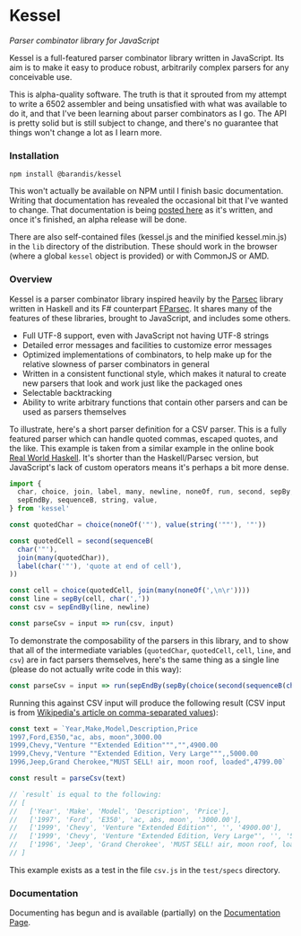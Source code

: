<!--
 Copyright (c) 2020 Thomas J. Otterson
 
 This software is released under the MIT License.
 https://opensource.org/licenses/MIT
-->

# Kessel
*Parser combinator library for JavaScript*

Kessel is a full-featured parser combinator library written in JavaScript. Its aim is to make it easy to produce robust, arbitrarily complex parsers for any conceivable use.

This is alpha-quality software. The truth is that it sprouted from my attempt to write a 6502 assembler and being unsatisfied with what was available to do it, and that I've been learning about parser combinators as I go. The API is pretty solid but is still subject to change, and there's no guarantee that things won't change a lot as I learn more.

### Installation

```
npm install @barandis/kessel
```

This won't actually be available on NPM until I finish basic documentation. Writing that documentation has revealed the occasional bit that I've wanted to change. That documentation is being [posted here][5] as it's written, and once it's finished, an alpha release will be done.

There are also self-contained files (kessel.js and the minified kessel.min.js) in the `lib` directory of the distribution. These should work in the browser (where a global `kessel` object is provided) or with CommonJS or AMD.

### Overview

Kessel is a parser combinator library inspired heavily by the [Parsec][1] library written in Haskell and its F# counterpart [FParsec][2]. It shares many of the features of these libraries, brought to JavaScript, and includes some others.

* Full UTF-8 support, even with JavaScript not having UTF-8 strings
* Detailed error messages and facilities to customize error messages
* Optimized implementations of combinators, to help make up for the relative slowness of parser combinators in general
* Written in a consistent functional style, which makes it natural to create new parsers that look and work just like the packaged ones
* Selectable backtracking
* Ability to write arbitrary functions that contain other parsers and can be used as parsers themselves

To illustrate, here's a short parser definition for a CSV parser. This is a fully featured parser which can handle quoted commas, escaped quotes, and the like. This example is taken from a similar example in the online book [Real World Haskell][1]. It's shorter than the Haskell/Parsec version, but JavaScript's lack of custom operators means it's perhaps a bit more dense.

```javascript
import { 
  char, choice, join, label, many, newline, noneOf, run, second, sepBy,
  sepEndBy, sequenceB, string, value,
} from 'kessel'

const quotedChar = choice(noneOf('"'), value(string('""'), '"'))

const quotedCell = second(sequenceB(
  char('"'),
  join(many(quotedChar)),
  label(char('"'), 'quote at end of cell'),
))

const cell = choice(quotedCell, join(many(noneOf(',\n\r'))))
const line = sepBy(cell, char(','))
const csv = sepEndBy(line, newline)

const parseCsv = input => run(csv, input)
```

To demonstrate the composability of the parsers in this library, and to show that all of the intermediate variables (`quotedChar`, `quotedCell`, `cell`, `line`, and `csv`) are in fact parsers themselves, here's the same thing as a single line (please do not actually write code in this way):

```javascript
const parseCsv = input => run(sepEndBy(sepBy(choice(second(sequenceB(char('"'), join(many(choice(noneOf('"'), value(string('""'), '"')))), label(char('"'), 'quote at end of cell'))), join(many(noneOf(',\n\r')))), char(',')), newline), input)
```

Running this against CSV input will produce the following result (CSV input is from [Wikipedia's article on comma-separated values][4]):

```javascript
const text = `Year,Make,Model,Description,Price
1997,Ford,E350,"ac, abs, moon",3000.00
1999,Chevy,"Venture ""Extended Edition""","",4900.00
1999,Chevy,"Venture ""Extended Edition, Very Large""",,5000.00
1996,Jeep,Grand Cherokee,"MUST SELL! air, moon roof, loaded",4799.00`

const result = parseCsv(text)

// `result` is equal to the following:
// [
//   ['Year', 'Make', 'Model', 'Description', 'Price'],
//   ['1997', 'Ford', 'E350', 'ac, abs, moon', '3000.00'],
//   ['1999', 'Chevy', 'Venture "Extended Edition"', '', '4900.00'],
//   ['1999', 'Chevy', 'Venture "Extended Edition, Very Large"', '', '5000.00'], 
//   ['1996', 'Jeep', 'Grand Cherokee', 'MUST SELL! air, moon roof, loaded', '4799.00']
// ]
```

This example exists as a test in the file `csv.js` in the `test/specs` directory.

### Documentation

Documenting has begun and is available (partially) on the [Documentation Page][5].

[1]: https://hackage.haskell.org/package/parsec
[2]: https://www.quanttec.com/fparsec/
[3]: http://book.realworldhaskell.org/read/using-parsec.html
[4]: https://en.wikipedia.org/wiki/Comma-separated_values#Example
[5]: https://barandis.github.io/kessel/
